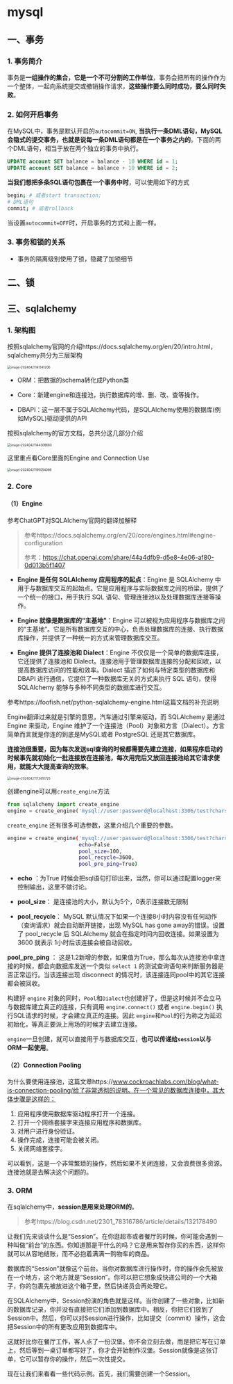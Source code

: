# mysql

## 一、事务

### 1. 事务简介

事务是**一组操作的集合，它是一个不可分割的工作单位**，事务会把所有的操作作为一个整体，一起向系统提交或撤销操作请求，**这些操作要么同时成功，要么同时失败**。

### 2. 如何开启事务

在MySQL中，事务是默认开启的`autocommit=ON`, **当执行一条DML语句，MySQL会隐式的提交事务，也就是说每一条DML语句都是在一个事务之内的**。下面的两个DML语句，相当于放在两个独立的事务中执行。

```sql
UPDATE account SET balance = balance - 10 WHERE id = 1;
UPDATE account SET balance = balance + 10 WHERE id = 2;
```

**当我们想把多条SQL语句包裹在一个事务中时**，可以使用如下的方式

```bash
begin; # 或者start transaction;
# DML语句
commit; # 或者rollback
```

当设置`autocommit=OFF`时，开启事务的方式和上面一样。

### 3. 事务和锁的关系

- 事务的隔离级别使用了锁，隐藏了加锁细节

## 二、锁



## 三、sqlalchemy

### 1. 架构图

按照sqlalchemy官网的介绍https://docs.sqlalchemy.org/en/20/intro.html，sqlalchemy共分为三层架构

<img src="assets/image-20240421141341206.png" alt="image-20240421141341206" style="zoom:50%;" />

- ORM：把数据的schema转化成Python类

- Core：新建engine和连接池，执行数据库的增、删、改、查等操作。

- DBAPI：这一层不属于SQLAlchemy代码，是SQLAlchemy使用的数据库(例如MySQL)驱动提供的API

按照sqlalchemy的官方文档，总共分这几部分介绍

<img src="assets/image-20240421144306680.png" alt="image-20240421144306680" style="zoom:50%;" />

这里重点看Core里面的Engine and Connection Use

<img src="assets/image-20240421195054066.png" alt="image-20240421195054066" style="zoom:50%;" />

### 2. Core

#### （1）Engine

参考ChatGPT对SQLAlchemy官网的翻译加解释

> 参考https://docs.sqlalchemy.org/en/20/core/engines.html#engine-configuration
>
> 参考：https://chat.openai.com/share/44a4dfb9-d5e8-4e06-af80-0d013b5f1407

- **Engine 是任何 SQLAlchemy 应用程序的起点**：Engine 是 SQLAlchemy 中用于与数据库交互的起始点。它是应用程序与实际数据库之间的桥梁，提供了一个统一的接口，用于执行 SQL 语句、管理连接池以及处理数据库连接等操作。

- **Engine 就像是数据库的“主基地”**：Engine 可以被视为应用程序与数据库之间的“主基地”。它是所有数据库交互的中心，负责处理数据库的连接、执行数据库操作，并提供了一种统一的方式来管理数据库交互。

- **Engine 提供了连接池和 Dialect**：Engine 不仅仅是一个简单的数据库连接，它还提供了连接池和 Dialect。连接池用于管理数据库连接的分配和回收，以提高数据库访问的性能和效率。Dialect 描述了如何与特定类型的数据库和 DBAPI 进行通信，它提供了一种数据库无关的方式来执行 SQL 语句，使得 SQLAlchemy 能够与多种不同类型的数据库进行交互。

参考https://foofish.net/python-sqlalchemy-engine.html这篇文档的补充说明

Engine翻译过来就是引擎的意思，汽车通过引擎来驱动，而 SQLAlchemy 是通过 Engine 来驱动，Engine 维护了一个连接池（Pool）对象和方言（Dialect）。方言简单而言就是你连的到底是MySQL或者 PostgreSQL 还是其它数据库。

**连接池很重要，因为每次发送sql查询的时候都需要先建立连接，如果程序启动的时候事先就初始化一批连接放在连接池，每次用完后又放回连接池给其它请求使用，就能大大提高查询的效率**。

<img src="assets/image-20240421173410725.png" alt="image-20240421173410725" style="zoom:50%;" />



创建engine可以用`create_engine`方法

```python
from sqlalchemy import create_engine
engine = create_engine('mysql://user:password@localhost:3306/test?charset=utf8mb4')
```

`create_engine` 还有很多可选参数，这里介绍几个重要的参数。

```bash
engine = create_engine('mysql://user:password@localhost:3306/test?charset=utf8mb4',
                       echo=False
                       pool_size=100,
                       pool_recycle=3600,
                       pool_pre_ping=True)
```

- **echo** ：为True 时候会把sql语句打印出来，当然，你可以通过配置logger来控制输出，这里不做讨论。

- **pool_size**： 是连接池的大小，默认为5个，0表示连接数无限制

- **pool_recycle**： MySQL 默认情况下如果一个连接8小时内容没有任何动作（查询请求）就会自动断开链接，出现 MySQL has gone away的错误。设置了 pool_recycle 后 SQLAlchemy 就会在指定时间内回收连接。如果设置为3600 就表示 1小时后该连接会被自动回收。

**pool_pre_ping** ： 这是1.2新增的参数，如果值为True，那么每次从连接池中拿连接的时候，都会向数据库发送一个类似 `select 1` 的测试查询语句来判断服务器是否正常运行。当该连接出现 disconnect 的情况时，该连接连同pool中的其它连接都会被回收。

构建好 `engine` 对象的同时，`Pool`和`Dialect`也创建好了，但是这时候并不会立马与数据库建立真正的连接，只有调用 `engine.connect()` 或者 `engine.begin()` 执行SQL请求的时候，才会建立真正的连接。因此 `engine`和`Pool`的行为称之为延迟初始化，等真正要派上用场的时候才去建立连接。

`engine`一旦创建，就可以直接用于与数据库交互，**也可以传递给`session`以与ORM一起使用**。

#### （2）Connection Pooling

为什么要使用连接池，这篇文章https://www.cockroachlabs.com/blog/what-is-connection-pooling/给了非常透彻的说明。在一个常见的数据库连接中，其大体步骤是这样的：

1. 应用程序使用数据库驱动程序打开一个连接。 
2. 打开一个网络套接字来连接应用程序和数据库。
3.  对用户进行身份验证。
4.  操作完成，连接可能会被关闭。 
5. 关闭网络套接字。

可以看到，这是一个非常繁琐的操作，然后如果不关闭连接，又会浪费很多资源。连接池就是去解决这个问题的。

### 3. ORM

在sqlalchemy中，**session是用来处理ORM的**。

> 参考https://blog.csdn.net/2301_78316786/article/details/132178490

让我们先来谈谈什么是“Session”。在你逛超市或者餐厅的时候，你可能会遇到一种叫做“前台”的东西。你知道那是干什么的吗？它是用来暂存你买的东西，这样你就可以从容地结账，而不必抱着满满一购物车的商品。

数据库的“Session”就像这个前台。当你对数据库进行操作时，你的操作会先被放在一个地方，这个地方就是“Session”。你可以把它想象成快递公司的一个大箱子，你的包裹先被放进这个箱子里，然后快递员会再处理它。

在SQLAlchemy中，Session扮演的角色就是这样。当你创建了一些对象，比如新的数据库记录，你并没有直接把它们添加到数据库中。相反，你把它们放到了Session中。然后，你可以对Session进行操作，比如提交（commit）操作，这会把Session中的所有更改应用到数据库中。

这就好比你在餐厅工作，客人点了一份汉堡。你不会立刻去做，而是把它写在订单上，然后等到一桌订单都写好了，你才会开始制作汉堡。Session就像是这张订单，它可以暂存你的操作，然后一次性提交。

现在让我们来看看一些代码示例。首先，我们需要创建一个Session。
